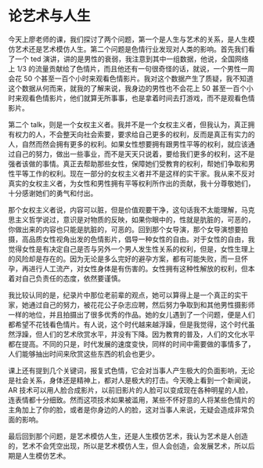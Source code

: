 # 论艺术与人生
今天上廖老师的课，我们探讨了两个问题，第一个是人生与艺术的关系，是人生模仿艺术还是艺术模仿人生。第二个问题是色情行业发现对人类的影响。首先我们看了一个 ted 演讲，讲的是男性的衰弱，我注意到其中一组数据，他说，全国网络上 1/3 的流量贡献给了色情片，而且他还有一句很奇怪的话，就说，一个男性一周会花 50 个甚至一百个小时来观看色情影片。我对这个数据产生了质疑，我不知道这个数据从何而来，就我的了解来说，我身边的男性也不会花上 50 甚至一百个小时来观看色情影片，他们就算无所事事，也是拿着时间去打游戏，而不是观看色情影片。  

第二个 talk，则是一个女权主义者。我并不是一个女权主义者，但我认为，真正拥有权力的人，不会整天向社会索要，要求给自己更多的权利，反而是真正有实力的人，自然而然会拥有更多的权利。如果女性想要拥有跟男性平等的权利，就应该通过自己的努力，做出一些事业，而不是天天只说着，要给我们更多的权利，这不是强者该做的事情。真正去帮助那些女性，保障她们受教育的权利，帮她们争取和男性平等工作的权利。现在一部分的女权主义者并不是这样的实干家。我从来不反对真实的女权主义者，为女性和男性拥有平等权利所作出的贡献，我十分尊敬她们，十分感谢她们的勇气和付出。  

那个女权主义者说，内容可以脏，但是价值观要干净，这句话我不太能理解，马克思主义哲学说过，意识是对物质的反映，如果你眼中的，性就是肮脏的，可恶的，你做出来的内容也只能是肮脏的，可恶的。回到那个女导演，那个女导演想要拍摄，高品质女性视角出发的色情影片，倡导一种女性的自由。对于女性的自由，我觉得女性是有决定自己是否与另外一个男人发生性关系的权利，但是，女性生理上的风险却是存在的。因为无论是多么完好的避孕方案，都有可能失败，而一旦怀孕，再进行人工流产，对女性身体是有伤害的。女性拥有这种性解放的权利，但本着对自己负责任的态度，依然要谨慎。  

我比较认同的是，纪录片中那位老前辈的观点，她可以算得上是一个真正的实干家，她通过自己的努力，被花花公子杂志应聘，然后努力争取到和其他男性摄影师一样的地位，并且拍摄出了很多优秀的作品。她的女儿遇到了一个问题，便是人们都希望不花钱看色情片。有人说，这个时代越来越浮躁，但是我觉得，这个时代虽然浮躁，但人们的艺术欣赏水平，并没有下降。因为教育的普及，人们的文化水平都在提高。不同的只是，时代发展的速度变快，同样的时间中需要做的事情多了，人们能够抽出时间来欣赏这些东西的机会也更少。  

课上还有提到几个关键词，报复式色情，它会对当事人产生极大的负面影响，无论是社会关系，身体还是精神上，都对人是极大的打击。今天晚上看到一个新闻说， AR 技术可以用人脸合成影片，以前旧影片的人脸可以变成现在各种明星的人脸，连表情都十分细致。然而这项技术如果被滥用，某些不怀好意的人将某些色情片的主角加上了你的脸，或者是你身边的人的脸，这对当事人来说，无疑会造成非常负面的影响。  

最后回到那个问题，是艺术模仿人生，还是人生模仿艺术，我认为艺术是人创造的，艺术不会凭空出现，所以是艺术模仿人生，但人会创造，会发展艺术，所以后期是人生模仿艺术。
